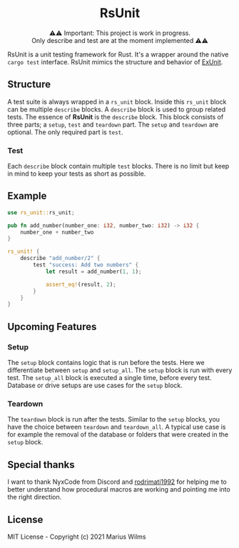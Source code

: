 <!-- markdownlint-disable MD033 -->
<h1 align="center">RsUnit</h1>

<p align="center">⚠️⚠️ Important: This project is work in progress. <br>
Only describe and test are at the moment implemented ⚠️⚠️</p>

RsUnit is a unit testing framework for Rust. It's a wrapper around the native `cargo test` interface. RsUnit mimics the structure and behavior of [ExUnit](https://hexdocs.pm/ex_unit/1.12/ExUnit.html).

## Structure

A test suite is always wrapped in a `rs_unit` block. Inside this `rs_unit` block can be multiple `describe` blocks. A `describe` block is used to group related tests. The essence of **RsUnit** is the `describe` block. This block consists of three parts; a `setup`, `test` and `teardown` part. The `setup` and `teardown` are optional. The only required part is `test`.

### Test

Each `describe` block contain multiple `test` blocks. There is no limit but keep in mind to keep your tests as short as possible.

## Example

```rust
use rs_unit::rs_unit;

pub fn add_number(number_one: i32, number_two: i32) -> i32 {
    number_one + number_two
}

rs_unit! {
    describe "add_number/2" {
        test "success: Add two numbers" {
            let result = add_number(1, 1);

            assert_eq!(result, 2);
        }
    }
}
```

## Upcoming Features

### Setup

The `setup` block contains logic that is run before the tests. Here we differentiate between `setup` and `setup_all`. The `setup` block is run with every test. The `setup_all` block is executed a single time, before every test. Database or drive setups are use cases for the `setup` block.

### Teardown

The `teardown` block is run after the tests. Similar to the `setup` blocks, you have the choice between `teardown` and `teardown_all`. A typical use case is for example the removal of the database or folders that were created in the `setup` block.

## Special thanks

I want to thank NyxCode from Discord and [rodrimati1992](https://github.com/rodrimati1992/) for helping me to better understand how procedural macros are working and pointing me into the right direction.

## License

MIT License - Copyright (c) 2021 Marius Wilms
